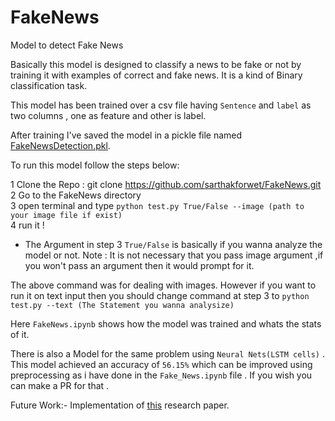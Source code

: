 # FakeNews
Model to detect Fake News

Basically this model is designed to classify a news to be fake or not by training it with examples of correct and fake news. It is a kind of Binary classification task. 

This model has been trained over a csv file having `Sentence` and `label` as two columns , one as feature and other is label.

After training I've saved the model in a pickle file named <a href ="https://drive.google.com/drive/u/0/folders/1A_fyCbB1JcUVkybIDRVPjO8EjxOgL8Kr">FakeNewsDetection.pkl</a>.


To run this model follow the steps below:
 
  1 Clone the Repo : git clone <a>https://github.com/sarthakforwet/FakeNews.git</a><br>
  2 Go to the FakeNews directory<br>
  3 open terminal and type `python test.py True/False --image (path to your image file if exist)`<br> 
  4 run it !

 - The Argument in step 3 `True/False` is basically if you wanna analyze the model or not. 
Note : It is not necessary that you pass image argument ,if you won't pass an argument then it would prompt for it.

The above command was for dealing with images. However if you want to run it on text input then you should change command at step 3 to 
`python test.py --text (The Statement you wanna analysize)`  

Here `FakeNews.ipynb` shows how the model was trained and whats the stats of it.

There is also a Model for the same problem using `Neural Nets(LSTM cells)` . <br> This model achieved an accuracy of `56.15%` which can be improved using preprocessing as i have done in the `Fake_News.ipynb` file . If you wish you can make a PR for that .

Future Work:- Implementation of [this](https://arxiv.org/pdf/1805.08751.pdf) research paper.

